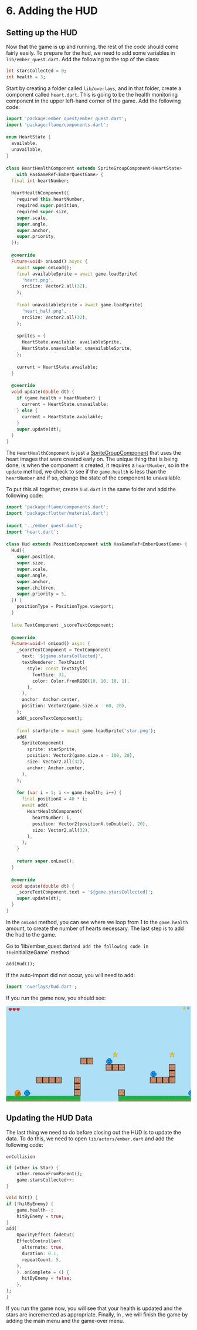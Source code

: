 # 6. Adding the HUD


## Setting up the HUD

Now that the game is up and running, the rest of the code should come fairly easily.  To prepare for
the hud, we need to add some variables in `lib/ember_quest.dart`.  Add the following to the top of
the class:

```dart
int starsCollected = 0;
int health = 3;
```

Start by creating a folder called `lib/overlays`, and in that folder, create a component called
`heart.dart`.  This is going to be the health monitoring component in the upper left-hand corner of
the game.  Add the following code:

```dart
import 'package:ember_quest/ember_quest.dart';
import 'package:flame/components.dart';

enum HeartState {
  available,
  unavailable,
}

class HeartHealthComponent extends SpriteGroupComponent<HeartState>
    with HasGameRef<EmberQuestGame> {
  final int heartNumber;

  HeartHealthComponent({
    required this.heartNumber,
    required super.position,
    required super.size,
    super.scale,
    super.angle,
    super.anchor,
    super.priority,
  });

  @override
  Future<void> onLoad() async {
    await super.onLoad();
    final availableSprite = await game.loadSprite(
      'heart.png',
      srcSize: Vector2.all(32),
    );

    final unavailableSprite = await game.loadSprite(
      'heart_half.png',
      srcSize: Vector2.all(32),
    );

    sprites = {
      HeartState.available: availableSprite,
      HeartState.unavailable: unavailableSprite,
    };

    current = HeartState.available;
  }

  @override
  void update(double dt) {
    if (game.health < heartNumber) {
      current = HeartState.unavailable;
    } else {
      current = HeartState.available;
    }
    super.update(dt);
  }
}

```

The `HeartHealthComponent` is just a [SpriteGroupComponent](../../flame/components.md#spritegroup)
that uses the heart images that were created early on.  The unique thing that is being done, is when
the component is created, it requires a `heartNumber`, so in the `update` method, we check to see if
the `game.health` is less than the `heartNumber` and if so, change the state of the component to
unavailable.

To put this all together, create `hud.dart` in the same folder and add the following code:

```dart
import 'package:flame/components.dart';
import 'package:flutter/material.dart';

import '../ember_quest.dart';
import 'heart.dart';

class Hud extends PositionComponent with HasGameRef<EmberQuestGame> {
  Hud({
    super.position,
    super.size,
    super.scale,
    super.angle,
    super.anchor,
    super.children,
    super.priority = 5,
  }) {
    positionType = PositionType.viewport;
  }

  late TextComponent _scoreTextComponent;

  @override
  Future<void>? onLoad() async {
    _scoreTextComponent = TextComponent(
      text: '${game.starsCollected}',
      textRenderer: TextPaint(
        style: const TextStyle(
          fontSize: 32,
          color: Color.fromRGBO(10, 10, 10, 1),
        ),
      ),
      anchor: Anchor.center,
      position: Vector2(game.size.x - 60, 20),
    );
    add(_scoreTextComponent);

    final starSprite = await game.loadSprite('star.png');
    add(
      SpriteComponent(
        sprite: starSprite,
        position: Vector2(game.size.x - 100, 20),
        size: Vector2.all(32),
        anchor: Anchor.center,
      ),
    );

    for (var i = 1; i <= game.health; i++) {
      final positionX = 40 * i;
      await add(
        HeartHealthComponent(
          heartNumber: i,
          position: Vector2(positionX.toDouble(), 20),
          size: Vector2.all(32),
        ),
      );
    }

    return super.onLoad();
  }

  @override
  void update(double dt) {
    _scoreTextComponent.text = '${game.starsCollected}';
    super.update(dt);
  }
}

```

In the `onLoad` method, you can see where we loop from 1 to the `game.health` amount, to create
the number of hearts necessary.  The last step is to add the hud to the game.

Go to 'lib/ember_quest.dart` and add the following code in the `initializeGame` method:

```dart
add(Hud());
```

If the auto-import did not occur, you will need to add:

```dart
import 'overlays/hud.dart';
```

If you run the game now, you should see:

![HUD Loaded](../../images/tutorials/platformer/Step6HUD.jpg)


## Updating the HUD Data

The last thing we need to do before closing out the HUD is to update the data.  To do this, we need
to open `lib/actors/ember.dart` and add the following code:

`onCollision`

```dart
if (other is Star) {
    other.removeFromParent();
    game.starsCollected++;
}
```

```dart
void hit() {
if (!hitByEnemy) {
    game.health--;
    hitByEnemy = true;
}
add(
    OpacityEffect.fadeOut(
    EffectController(
      alternate: true,
      duration: 0.1,
      repeatCount: 5,
    ),
    )..onComplete = () {
      hitByEnemy = false;
    },
);
}
```

If you run the game now, you will see that your health is updated and the stars are incremented as
appropriate.  Finally, in [](step_7), we will finish the game by adding the main menu and the
game-over menu.
